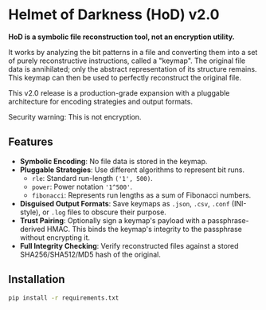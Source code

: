 # Helmet of Darkness (HoD) v2.0

**HoD is a symbolic file reconstruction tool, not an encryption utility.**

It works by analyzing the bit patterns in a file and converting them into a set of purely reconstructive instructions, called a "keymap". The original file data is annihilated; only the abstract representation of its structure remains. This keymap can then be used to perfectly reconstruct the original file.

This v2.0 release is a production-grade expansion with a pluggable architecture for encoding strategies and output formats.

Security warning: This is not encryption.

## Features

- **Symbolic Encoding**: No file data is stored in the keymap.
- **Pluggable Strategies**: Use different algorithms to represent bit runs.
  - `rle`: Standard run-length `('1', 500)`.
  - `power`: Power notation `'1^500'`.
  - `fibonacci`: Represents run lengths as a sum of Fibonacci numbers.
- **Disguised Output Formats**: Save keymaps as `.json`, `.csv`, `.conf` (INI-style), or `.log` files to obscure their purpose.
- **Trust Pairing**: Optionally sign a keymap's payload with a passphrase-derived HMAC. This binds the keymap's integrity to the passphrase without encrypting it.
- **Full Integrity Checking**: Verify reconstructed files against a stored SHA256/SHA512/MD5 hash of the original.

## Installation

```bash
pip install -r requirements.txt
